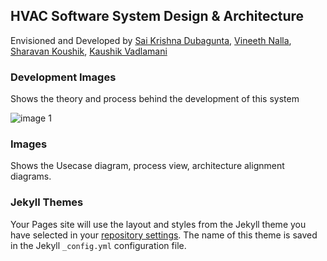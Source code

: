 ## HVAC Software System Design & Architecture

Envisioned and Developed by [Sai Krishna Dubagunta](https://github.com/krishnadubagunta), [Vineeth Nalla](https://github.com/VineethNalla), [Sharavan Koushik](), [Kaushik Vadlamani]()

### Development Images
Shows the theory and process behind the development of this system

![image 1](../Development%20Images/Image%20uploaded%20from%20iOS%20%281%29.jpg)


### Images
Shows the Usecase diagram, process view, architecture alignment diagrams.


### Jekyll Themes

Your Pages site will use the layout and styles from the Jekyll theme you have selected in your [repository settings](https://github.com/krishnadubagunta/sa-hvac/settings). The name of this theme is saved in the Jekyll `_config.yml` configuration file.
